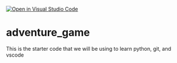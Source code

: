 [![Open in Visual Studio Code](https://classroom.github.com/assets/open-in-vscode-2e0aaae1b6195c2367325f4f02e2d04e9abb55f0b24a779b69b11b9e10269abc.svg)](https://classroom.github.com/online_ide?assignment_repo_id=17681831&assignment_repo_type=AssignmentRepo)
# adventure_game
This is the starter code that we will be using to learn python, git, and vscode
